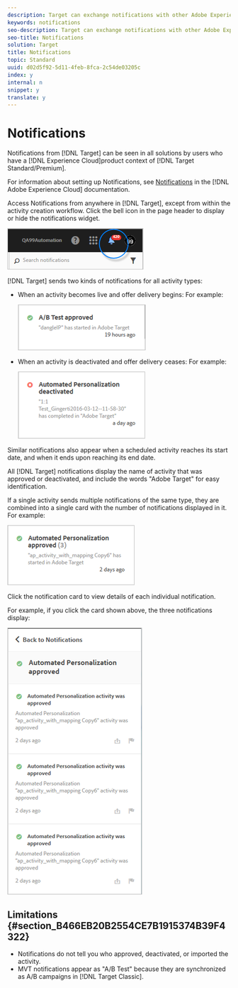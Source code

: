 ```yaml
---
description: Target can exchange notifications with other Adobe Experience Cloud solutions using Adobe Pulse.
keywords: notifications
seo-description: Target can exchange notifications with other Adobe Experience Cloud solutions using Adobe Pulse.
seo-title: Notifications
solution: Target
title: Notifications
topic: Standard
uuid: d02d5f92-5d11-4feb-8fca-2c54de03205c
index: y
internal: n
snippet: y
translate: y
---
```


# Notifications

Notifications from [!DNL  Target] can be seen in all solutions by users who have a [!DNL  Experience Cloud]product context of [!DNL  Target Standard/Premium]. 

For information about setting up Notifications, see [ Notifications](https://marketing.adobe.com/resources/help/en_US/mcloud/notifications.html) in the [!DNL  Adobe Experience Cloud] documentation. 

Access Notifications from anywhere in [!DNL  Target], except from within the activity creation workflow. Click the bell icon in the page header to display or hide the notifications widget. 

![](assets/notifications-shell.png) 

[!DNL  Target] sends two kinds of notifications for all activity types: 


* When an activity becomes live and offer delivery begins: For example: 

  ![](assets/notif_app.png) 

* When an activity is deactivated and offer delivery ceases: For example: 

  ![](assets/notif-deact.png) 



Similar notifications also appear when a scheduled activity reaches its start date, and when it ends upon reaching its end date. 

All [!DNL  Target] notifications display the name of activity that was approved or deactivated, and include the words "Adobe Target" for easy identification. 

If a single activity sends multiple notifications of the same type, they are combined into a single card with the number of notifications displayed in it. For example: 

![](assets/notif-multi.png) 

Click the notification card to view details of each individual notification. 

For example, if you click the card shown above, the three notifications display: 

![](assets/notif-multi-open.png) 

## Limitations {#section_B466EB20B2554CE7B1915374B39F4322}


* Notifications do not tell you who approved, deactivated, or imported the activity.
* MVT notifications appear as "A/B Test" because they are synchronized as A/B campaigns in [!DNL  Target Classic].

